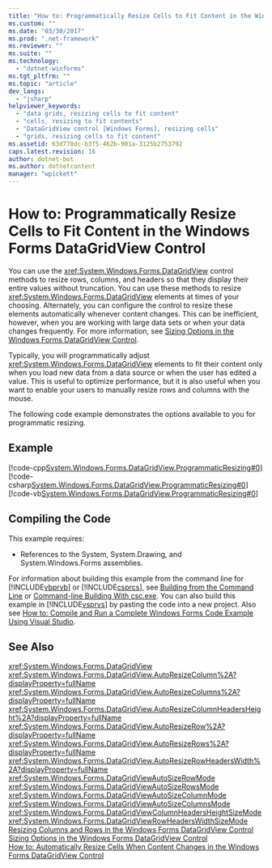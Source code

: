 ```yaml
---
title: "How to: Programmatically Resize Cells to Fit Content in the Windows Forms DataGridView Control"
ms.custom: ""
ms.date: "03/30/2017"
ms.prod: ".net-framework"
ms.reviewer: ""
ms.suite: ""
ms.technology: 
  - "dotnet-winforms"
ms.tgt_pltfrm: ""
ms.topic: "article"
dev_langs: 
  - "jsharp"
helpviewer_keywords: 
  - "data grids, resizing cells to fit content"
  - "cells, resizing to fit contents"
  - "DataGridView control [Windows Forms], resizing cells"
  - "grids, resizing cells to fit content"
ms.assetid: 63d770dc-b3f5-462b-901a-3125b2753792
caps.latest.revision: 16
author: dotnet-bot
ms.author: dotnetcontent
manager: "wpickett"
---
```

# How to: Programmatically Resize Cells to Fit Content in the Windows Forms DataGridView Control
You can use the <xref:System.Windows.Forms.DataGridView> control methods to resize rows, columns, and headers so that they display their entire values without truncation. You can use these methods to resize <xref:System.Windows.Forms.DataGridView> elements at times of your choosing. Alternately, you can configure the control to resize these elements automatically whenever content changes. This can be inefficient, however, when you are working with large data sets or when your data changes frequently. For more information, see [Sizing Options in the Windows Forms DataGridView Control](../../../../docs/framework/winforms/controls/sizing-options-in-the-windows-forms-datagridview-control.md).  
  
 Typically, you will programmatically adjust <xref:System.Windows.Forms.DataGridView> elements to fit their content only when you load new data from a data source or when the user has edited a value. This is useful to optimize performance, but it is also useful when you want to enable your users to manually resize rows and columns with the mouse.  
  
 The following code example demonstrates the options available to you for programmatic resizing.  
  
## Example  
 [!code-cpp[System.Windows.Forms.DataGridView.ProgrammaticResizing#0](../../../../samples/snippets/cpp/VS_Snippets_Winforms/System.Windows.Forms.DataGridView.ProgrammaticResizing/CPP/programmaticsizing.cpp#0)]
 [!code-csharp[System.Windows.Forms.DataGridView.ProgrammaticResizing#0](../../../../samples/snippets/csharp/VS_Snippets_Winforms/System.Windows.Forms.DataGridView.ProgrammaticResizing/CS/programmaticsizing.cs#0)]
 [!code-vb[System.Windows.Forms.DataGridView.ProgrammaticResizing#0](../../../../samples/snippets/visualbasic/VS_Snippets_Winforms/System.Windows.Forms.DataGridView.ProgrammaticResizing/VB/programmaticsizing.vb#0)]  
  
## Compiling the Code  
 This example requires:  
  
-   References to the System, System.Drawing, and System.Windows.Forms assemblies.  
  
 For information about building this example from the command line for [!INCLUDE[vbprvb](../../../../includes/vbprvb-md.md)] or [!INCLUDE[csprcs](../../../../includes/csprcs-md.md)], see [Building from the Command Line](~/docs/visual-basic/reference/command-line-compiler/building-from-the-command-line.md) or [Command-line Building With csc.exe](~/docs/csharp/language-reference/compiler-options/command-line-building-with-csc-exe.md). You can also build this example in [!INCLUDE[vsprvs](../../../../includes/vsprvs-md.md)] by pasting the code into a new project.  Also see [How to: Compile and Run a Complete Windows Forms Code Example Using Visual Studio](http://msdn.microsoft.com/library/Bb129228\(v=vs.110\)).  
  
## See Also  
 <xref:System.Windows.Forms.DataGridView>   
 <xref:System.Windows.Forms.DataGridView.AutoResizeColumn%2A?displayProperty=fullName>   
 <xref:System.Windows.Forms.DataGridView.AutoResizeColumns%2A?displayProperty=fullName>   
 <xref:System.Windows.Forms.DataGridView.AutoResizeColumnHeadersHeight%2A?displayProperty=fullName>   
 <xref:System.Windows.Forms.DataGridView.AutoResizeRow%2A?displayProperty=fullName>   
 <xref:System.Windows.Forms.DataGridView.AutoResizeRows%2A?displayProperty=fullName>   
 <xref:System.Windows.Forms.DataGridView.AutoResizeRowHeadersWidth%2A?displayProperty=fullName>   
 <xref:System.Windows.Forms.DataGridViewAutoSizeRowMode>   
 <xref:System.Windows.Forms.DataGridViewAutoSizeRowsMode>   
 <xref:System.Windows.Forms.DataGridViewAutoSizeColumnMode>   
 <xref:System.Windows.Forms.DataGridViewAutoSizeColumnsMode>   
 <xref:System.Windows.Forms.DataGridViewColumnHeadersHeightSizeMode>   
 <xref:System.Windows.Forms.DataGridViewRowHeadersWidthSizeMode>   
 [Resizing Columns and Rows in the Windows Forms DataGridView Control](../../../../docs/framework/winforms/controls/resizing-columns-and-rows-in-the-windows-forms-datagridview-control.md)   
 [Sizing Options in the Windows Forms DataGridView Control](../../../../docs/framework/winforms/controls/sizing-options-in-the-windows-forms-datagridview-control.md)   
 [How to: Automatically Resize Cells When Content Changes in the Windows Forms DataGridView Control](../../../../docs/framework/winforms/controls/automatically-resize-cells-when-content-changes-in-the-datagrid.md)
